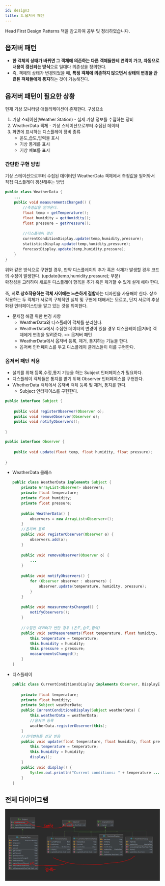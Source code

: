 ```yaml
---
id: design3 
title: 3.옵저버 패턴
---
```


Head First Design Patterns 책을 참고하여 공부 및 정리하였습니다.

## 옵저버 패턴
- **한 객체의 상태가 바뀌면 그 객체에 의존하는 다른 객체들한테 연락이 가고, 자동으로 내용이 갱신되는 방식**으로 일대다 의존성을 정의한다.
- 즉, 객체의 상태가 변경되었을 때, **특정 객체에 의존하지 않으면서 상태의 변경을 관련된 객체들에게 통지**하는 것이 가능해진다.


## 옵저버 패턴이 필요한 상황
현재 기상 모니터링 애플리케이션이 존재한다. 
구성요소
1. 기상 스테이션(Weather Station) - 실제 기상 정보를 수집하는 장비
2. WeatherData 객체 - 기상 스테이션으로부터 수집된 데이터
3. 화면에 표시하는 디스플레이 장비 종류
    - 온도,습도,압력을 표시
    - 기상 통계를 표시
    - 기상 예보를 표시

### 간단한 구현 방법
기상 스테이션으로부터 수집된 데이터인 WeatherData 객체에서 측정값을 얻어와서 직접 디스플레이 갱신해주는 방법

```java
public class WeatherData {
    ...
    public void measurementsChanged() {
        //측정값을 얻어온다.
        float temp = getTemperature();
        float humidity = getHumidity();
        float pressure = getPressure();

        //디스플레이 갱신
        currentConditionDisplay.update(temp,humidity,pressure);
        statisticsDisplay.update(temp,humidity,pressure);
        forecastDisplay.update(temp,humidity,pressure);
    }
}
```

위와 같은 방식으로 구현할 경우, 만약 디스플레이의 추가 혹은 삭제가 발생할 경우 코드의 수정이 발생한다. (update(temp,humidity,pressure); 부분)<br/>
확장성을 고려하여 새로운 디스플레이 항목을 추가 혹은 제거할 수 있게 설계 해야 한다.<br/><br/>
즉, **서로 상호작용하는 객체 사이에는 느슨하게 결합**하는 디자인을 사용해야 한다. 상호작용하는 두 객체가 서로의 구체적인 실체 및 구현에 대해서는 모르고, 단지 서로의 추상화된 인터페이스만을 알고 있는 것을 의미한다.

- 문제점 해결 위한 변경 사항
    - WeatherData와 디스플레이 객체를 분리한다. 
    - WeatherData에서 수집한 데이터의 변경이 있을 경우 디스플레이(옵저버) 객체에게 변경을 알려준다. => 옵저버 패턴
    - WeatherData에서 옵저버 등록, 제거, 통지하는 기능을 한다.
    - 옵저버 인터페이스를 두고 디스플레이 클래스들이 이를 구현한다.



### 옵저버 패턴 적용
- 설계를 위해 등록,수정,통지 기능을 하는 Subject 인터페이스가 필요하다.
- 디스플레이 객체들은 통지를 받기 위해 Observer 인터페이스를 구현한다.
- WhetherData 객체에서 옵저버 객체 등록 및 제거, 통지를 한다.
    - Subject 인터페이스를 구현한다. 

```java
public interface Subject {

    public void registerObserver(Observer o);
    public void removeObserver(Observer o);
    public void notifyObservers();

}
```

```java
public interface Observer {

    public void update(float temp, float humidity, float pressure);

}
```

- WeatherData 클래스
    ```java
    public class WeatherData implements Subject {
        private ArrayList<Observer> observers;
        private float temperature;
        private float humidity;
        private float pressure;

        public WeatherData() {
            observers = new ArrayList<Observer>();
        }
        //옵저버 등록
        public void registerObserver(Observer o) {
            observers.add(o);
        }

        public void removeObserver(Observer o) {
            ...
        }

        public void notifyObservers() {
            for (Observer observer : observers) {
                observer.update(temperature, humidity, pressure);
            }
        }

        public void measurementsChanged() {
            notifyObservers();
        }

        //수집된 데이터가 변한 경우 (온도,습도,압력)
        public void setMeasurements(float temperature, float humidity, float pressure) {
            this.temperature = temperature;
            this.humidity = humidity;
            this.pressure = pressure;
            measurementsChanged();
        }
    }
    ```

- 디스플레이 
    ```java
    public class CurrentConditionsDisplay implements Observer, DisplayElement {

        private float temperature;
        private float humidity;
        private Subject weatherData;
        public CurrentConditionsDisplay(Subject weatherData) {
            this.weatherData = weatherData;
            //옵저버 등록
            weatherData.registerObserver(this);
        }
        //상태변화를 전달 받음
        public void update(float temperature, float humidity, float pressure) {
            this.temperature = temperature;
            this.humidity = humidity;
            display();
        }
        public void display() {
            System.out.println("Current conditions: " + temperature ...);
        }
    }
    ```

## 전체 다이어그램
![img](./img/3-1.JPG)